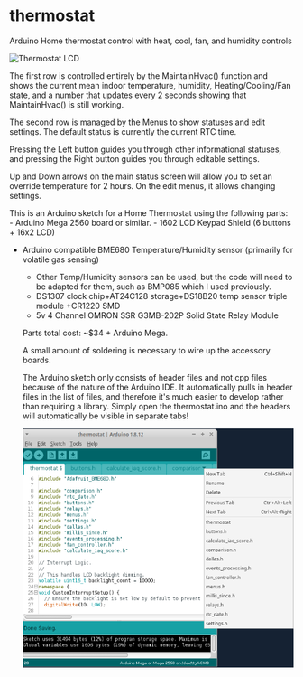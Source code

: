 # thermostat
Arduino Home thermostat control with heat, cool, fan, and humidity controls

![Thermostat LCD](https://github.com/ccasper/thermostat/blob/master/screenshots/display-lcd.jpg?raw=true)

The first row is controlled entirely by the MaintainHvac() function and shows the current mean indoor temperature, humidity, Heating/Cooling/Fan state, and a number that updates every 2 seconds showing that MaintainHvac() is still working.

The second row is managed by the Menus to show statuses and edit settings. The default status is currently the current RTC time.

Pressing the Left button guides you through other informational statuses, and pressing the Right button guides you through editable settings.

Up and Down arrows on the main status screen will allow you to set an override temperature for 2 hours. On the edit menus, it allows changing settings.

This is an Arduino sketch for a Home Thermostat using the following parts:
	- Arduino Mega 2560 board or similar.
	- 1602 LCD Keypad Shield (6 buttons + 16x2 LCD)
- Arduino compatible BME680 Temperature/Humidity sensor (primarily for volatile gas sensing)
	- Other Temp/Humidity sensors can be used, but the code will need to be adapted for them, such as BMP085 which I used previously.
	- DS1307 clock chip+AT24C128 storage+DS18B20 temp sensor triple module +CR1220 SMD
	- 5v 4 Channel OMRON SSR G3MB-202P Solid State Relay Module

	Parts total cost: ~$34 + Arduino Mega. 

	A small amount of soldering is necessary to wire up the accessory boards.

	The Arduino sketch only consists of header files and not cpp files because of the nature of the Arduino IDE. It automatically pulls in header files in the list of files, and therefore it's much easier to develop rather than requiring a library. Simply open the thermostat.ino and the headers will automatically be visible in separate tabs!

	![Thermostat Arduino IDE](https://github.com/ccasper/thermostat/blob/master/screenshots/arduino-tabs.png?raw=true)

